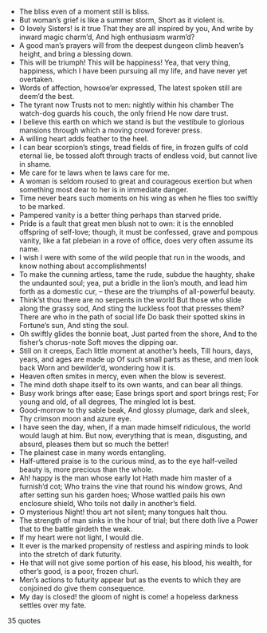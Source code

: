  - The bliss even of a moment still is bliss.
 - But woman’s grief is like a summer storm, Short as it violent is.
 - O lovely Sisters! is it true That they are all inspired by you, And write by inward magic charm’d, And high enthusiasm warm’d?
 - A good man’s prayers will from the deepest dungeon climb heaven’s height, and bring a blessing down.
 - This will be triumph! This will be happiness! Yea, that very thing, happiness, which I have been pursuing all my life, and have never yet overtaken.
 - Words of affection, howsoe’er expressed, The latest spoken still are deem’d the best.
 - The tyrant now Trusts not to men: nightly within his chamber The watch-dog guards his couch, the only friend He now dare trust.
 - I believe this earth on which we stand is but the vestibule to glorious mansions through which a moving crowd forever press.
 - A willing heart adds feather to the heel.
 - I can bear scorpion’s stings, tread fields of fire, in frozen gulfs of cold eternal lie, be tossed aloft through tracts of endless void, but cannot live in shame.
 - Me care for te laws when te laws care for me.
 - A woman is seldom roused to great and courageous exertion but when something most dear to her is in immediate danger.
 - Time never bears such moments on his wing as when he flies too swiftly to be marked.
 - Pampered vanity is a better thing perhaps than starved pride.
 - Pride is a fault that great men blush not to own: it is the ennobled offspring of self-love; though, it must be confessed, grave and pompous vanity, Iike a fat plebeian in a rove of office, does very often assume its name.
 - I wish I were with some of the wild people that run in the woods, and know nothing about accomplishments!
 - To make the cunning artless, tame the rude, subdue the haughty, shake the undaunted soul; yea, put a bridle in the lion’s mouth, and lead him forth as a domestic cur, – these are the triumphs of all-powerful beauty.
 - Think’st thou there are no serpents in the world But those who slide along the grassy sod, And sting the luckless foot that presses them? There are who in the path of social life Do bask their spotted skins in Fortune’s sun, And sting the soul.
 - Oh swiftly glides the bonnie boat, Just parted from the shore, And to the fisher’s chorus-note Soft moves the dipping oar.
 - Still on it creeps, Each little moment at another’s heels, Till hours, days, years, and ages are made up Of such small parts as these, and men look back Worn and bewilder’d, wondering how it is.
 - Heaven often smites in mercy, even when the blow is severest.
 - The mind doth shape itself to its own wants, and can bear all things.
 - Busy work brings after ease; Ease brings sport and sport brings rest; For young and old, of all degrees, The mingled lot is best.
 - Good-morrow to thy sable beak, And glossy plumage, dark and sleek, Thy crimson moon and azure eye.
 - I have seen the day, when, if a man made himself ridiculous, the world would laugh at him. But now, everything that is mean, disgusting, and absurd, pleases them but so much the better!
 - The plainest case in many words entangling.
 - Half-uttered praise is to the curious mind, as to the eye half-veiled beauty is, more precious than the whole.
 - Ah! happy is the man whose early lot Hath made him master of a furnish’d cot; Who trains the vine that round his window grows, And after setting sun his garden hoes; Whose wattled pails his own enclosure shield, Who toils not daily in another’s field.
 - O mysterious Night! thou art not silent; many tongues halt thou.
 - The strength of man sinks in the hour of trial; but there doth live a Power that to the battle girdeth the weak.
 - If my heart were not light, I would die.
 - It ever is the marked propensity of restless and aspiring minds to look into the stretch of dark futurity.
 - He that will not give some portion of his ease, his blood, his wealth, for other’s good, is a poor, frozen churl.
 - Men’s actions to futurity appear but as the events to which they are conjoined do give them consequence.
 - My day is closed! the gloom of night is come! a hopeless darkness settles over my fate.

35 quotes